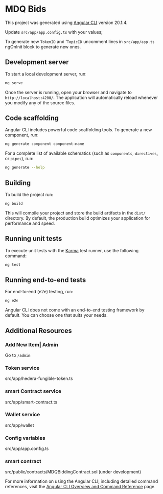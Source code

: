 # MDQ Bids

This project was generated using [Angular CLI](https://github.com/angular/angular-cli) version 20.1.4.

Update `src/app/app.config.ts`  with your values;

To generate new `TokenID` and '`TopicID` uncomment lines in `src/app/app.ts` ngOnInit block to generate new ones.

## Development server

To start a local development server, run:

```bash
ng serve
```

Once the server is running, open your browser and navigate to `http://localhost:4200/`. The application will automatically reload whenever you modify any of the source files.

## Code scaffolding

Angular CLI includes powerful code scaffolding tools. To generate a new component, run:

```bash
ng generate component component-name
```

For a complete list of available schematics (such as `components`, `directives`, or `pipes`), run:

```bash
ng generate --help
```

## Building

To build the project run:

```bash
ng build
```

This will compile your project and store the build artifacts in the `dist/` directory. By default, the production build optimizes your application for performance and speed.

## Running unit tests

To execute unit tests with the [Karma](https://karma-runner.github.io) test runner, use the following command:

```bash
ng test
```

## Running end-to-end tests

For end-to-end (e2e) testing, run:

```bash
ng e2e
```

Angular CLI does not come with an end-to-end testing framework by default. You can choose one that suits your needs.

## Additional Resources

### Add New Item| Admin
Go to `/admin`

### Token service
src/app/hedera-fungible-token.ts

### smart Contract service
src/app/smart-contract.ts

### Wallet service
src/app/wallet

### Config variables
src/app/app.config.ts

### smart contract
src/public/contracts/MDQBiddingContract.sol (under development)

For more information on using the Angular CLI, including detailed command references, visit the [Angular CLI Overview and Command Reference](https://angular.dev/tools/cli) page.
